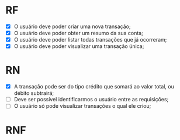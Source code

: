 # RF

- [X] O usuário deve poder criar uma nova transação;
- [X] O usuário deve poder obter um resumo da sua conta;
- [X] O usuário deve poder listar todas transações que já ocorreram;
- [X] O usuário deve poder visualizar uma transação única;

# RN

- [X] A transação pode ser do tipo crédito que somará ao valor total, ou débito subtrairá;
- [ ] Deve ser possível identificarmos o usuário entre as requisições;
- [ ] O usuário só pode visualizar transações o qual ele criou;

# RNF
